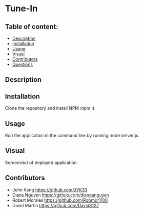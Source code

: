 # Tune-In

## Table of content: 
  - [Description](#description)
  - [Installation](#installation)
  - [Usage](#usage)
  - [Visual](#visual)
  - [Contributors](#contributors)
  - [Questions](#questions)

## Description <a id="description"></a>

## Installation <a id="installation"></a>
Clone the repository and install NPM (npm i). 
## Usage <a id="usage"></a>
Run the application in the command line by running node server.js. 
## Visual <a id="visual"></a>
Screenshot of deployed application 

## Contributors <a id="contributors"></a>
- John Kang https://github.com/JYK33
- Diana Nguyen https://github.com/dianaanguyen
- Robert Morales https://github.com/Robmor1100
- David Martin https://github.com/David8127




